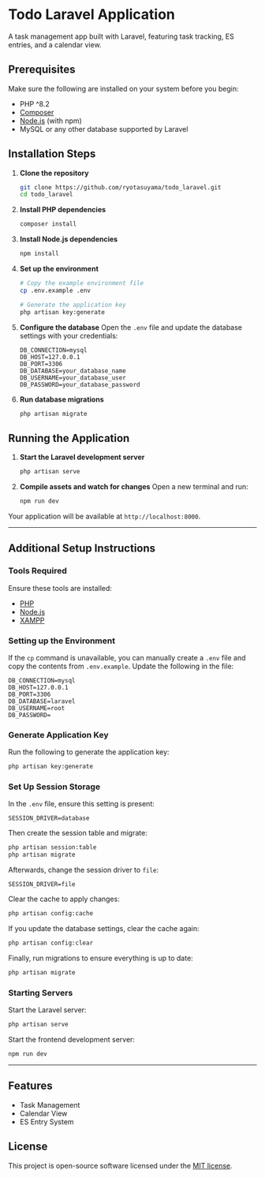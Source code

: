 # Todo Laravel Application

A task management app built with Laravel, featuring task tracking, ES entries, and a calendar view.

## Prerequisites

Make sure the following are installed on your system before you begin:
- PHP ^8.2
- [Composer](https://getcomposer.org/)
- [Node.js](https://nodejs.org/) (with npm)
- MySQL or any other database supported by Laravel

## Installation Steps

1. **Clone the repository**
   ```bash
   git clone https://github.com/ryotasuyama/todo_laravel.git
   cd todo_laravel
   ```

2. **Install PHP dependencies**
   ```bash
   composer install
   ```

3. **Install Node.js dependencies**
   ```bash
   npm install
   ```

4. **Set up the environment**
   ```bash
   # Copy the example environment file
   cp .env.example .env

   # Generate the application key
   php artisan key:generate
   ```

5. **Configure the database**
   Open the `.env` file and update the database settings with your credentials:
   ```env
   DB_CONNECTION=mysql
   DB_HOST=127.0.0.1
   DB_PORT=3306
   DB_DATABASE=your_database_name
   DB_USERNAME=your_database_user
   DB_PASSWORD=your_database_password
   ```

6. **Run database migrations**
   ```bash
   php artisan migrate
   ```

## Running the Application

1. **Start the Laravel development server**
   ```bash
   php artisan serve
   ```

2. **Compile assets and watch for changes**
   Open a new terminal and run:
   ```bash
   npm run dev
   ```

Your application will be available at `http://localhost:8000`.

---

## Additional Setup Instructions

### Tools Required

Ensure these tools are installed:

- [PHP](https://www.php.net/manual/ja/install.windows.php)
- [Node.js](https://qiita.com/sefoo0104/items/0653c935ea4a4db9dc2b)
- [XAMPP](https://www.apachefriends.org/jp/download.html)

### Setting up the Environment

If the `cp` command is unavailable, you can manually create a `.env` file and copy the contents from `.env.example`. Update the following in the file:

```env
DB_CONNECTION=mysql
DB_HOST=127.0.0.1
DB_PORT=3306
DB_DATABASE=laravel
DB_USERNAME=root
DB_PASSWORD=
```

### Generate Application Key

Run the following to generate the application key:

```bash
php artisan key:generate
```

### Set Up Session Storage

In the `.env` file, ensure this setting is present:

```env
SESSION_DRIVER=database
```

Then create the session table and migrate:

```bash
php artisan session:table
php artisan migrate
```

Afterwards, change the session driver to `file`:

```env
SESSION_DRIVER=file
```

Clear the cache to apply changes:

```bash
php artisan config:cache
```

If you update the database settings, clear the cache again:

```bash
php artisan config:clear
```

Finally, run migrations to ensure everything is up to date:

```bash
php artisan migrate
```

### Starting Servers

Start the Laravel server:

```bash
php artisan serve
```

Start the frontend development server:

```bash
npm run dev
```

---

## Features

- Task Management
- Calendar View
- ES Entry System

## License

This project is open-source software licensed under the [MIT license](https://opensource.org/licenses/MIT).
